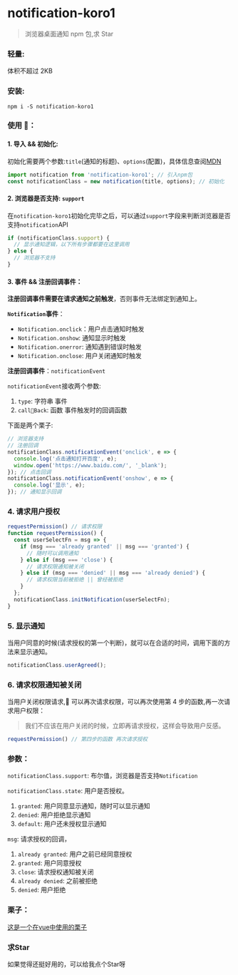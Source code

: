 # notification-koro1

> 浏览器桌面通知 npm 包,求 Star

### 轻量:

体积不超过 2KB

### 安装:

```
npm i -S notification-koro1
```

### 使用 ：

#### 1. 导入 && 初始化:

初始化需要两个参数:`title`(通知的标题)、`options`(配置)，具体信息查阅[MDN](https://developer.mozilla.org/zh-CN/docs/Web/API/notification)

```js
import notification from 'notification-koro1'; // 引入npm包
const notificationClass = new notification(title, options); // 初始化
```

#### 2. 浏览器是否支持: `support`

在`notification-koro1`初始化完毕之后，可以通过`support`字段来判断浏览器是否支持`notification`API

```js
if (notificationClass.support) {
  // 显示通知逻辑，以下所有步骤都要在这里调用
} else {
  // 浏览器不支持
}
```

#### 3. 事件 && 注册回调事件：

**注册回调事件需要在请求通知之前触发**，否则事件无法绑定到通知上。

**`Notification`事件**：

- `Notification.onclick`：用户点击通知时触发
- `Notification.onshow`: 通知显示时触发
- `Notification.onerror`: 通知遇到错误时触发
- `Notification.onclose`: 用户关闭通知时触发

**注册回调事件**：`notificationEvent`

`notificationEvent`接收两个参数:

1. `type`: 字符串 事件
2. `callBack`: 函数 事件触发时的回调函数

下面是两个栗子:

```js
// 浏览器支持
// 注册回调
notificationClass.notificationEvent('onclick', e => {
  console.log('点击通知打开百度', e);
  window.open('https://www.baidu.com/', '_blank');
}); // 点击回调
notificationClass.notificationEvent('onshow', e => {
  console.log('显示', e);
}); // 通知显示回调
```

### 4. 请求用户授权

```js
requestPermission() // 请求权限
function requestPermission() {
  const userSelectFn = msg => {
    if (msg === 'already granted' || msg === 'granted') {
      // 随时可以调用通知
    } else if (msg === 'close') {
      // 请求权限通知被关闭
    } else if (msg === 'denied' || msg === 'already denied') {
      // 请求权限当前被拒绝 || 曾经被拒绝
    }
  };
  notificationClass.initNotification(userSelectFn);
}
```

### 5. 显示通知

当用户同意的时候(请求授权的第一个判断)，就可以在合适的时间，调用下面的方法来显示通知。

```js
notificationClass.userAgreed();
```

### 6. 请求权限通知被关闭

当用户关闭权限请求, 可以再次请求权限，可以再次使用第 4 步的函数,再一次请求用户权限：

> 我们不应该在用户关闭的时候，立即再请求授权，这样会导致用户反感。

```js
requestPermission() // 第四步的函数 再次请求授权
```

### 参数：

`notificationClass.support`: 布尔值，浏览器是否支持`Notification`

`notificationClass.state`: 用户是否授权。

1. `granted`: 用户同意显示通知，随时可以显示通知
2. `denied`: 用户拒绝显示通知
3. `default`: 用户还未授权显示通知

`msg`: 请求授权的回调，

1. `already granted`: 用户之前已经同意授权
2. `granted`: 用户同意授权
3. `close`: 请求授权通知被关闭
4. `already denied`: 之前被拒绝
5. `denied`: 用户拒绝

### 栗子：

[这是一个在vue中使用的栗子]()

### 求Star

如果觉得还挺好用的，可以给我点个Star呀